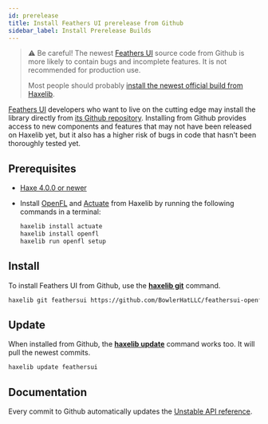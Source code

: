 ```yaml
---
id: prerelease
title: Install Feathers UI prerelease from Github
sidebar_label: Install Prerelease Builds
---
```


> ⚠ Be careful! The newest [Feathers UI](/) source code from Github is more likely to contain bugs and incomplete features. It is not recommended for production use.
>
> Most people should probably [install the newest official build from Haxelib](./installation.md).

[Feathers UI](/) developers who want to live on the cutting edge may install the library directly from [its Github repository](https://github.com/BowlerHatLLC/feathersui-openfl). Installing from Github provides access to new components and features that may not have been released on Haxelib yet, but it also has a higher risk of bugs in code that hasn't been thoroughly tested yet.

## Prerequisites

- [Haxe 4.0.0 or newer](https://haxe.org/download/)
- Install [OpenFL](https://lib.haxe.org/p/openfl/) and [Actuate](https://lib.haxe.org/p/actuate/) from Haxelib by running the following commands in a terminal:

  ```sh
  haxelib install actuate
  haxelib install openfl
  haxelib run openfl setup
  ```

## Install

To install Feathers UI from Github, use the [**haxelib git**](https://lib.haxe.org/documentation/using-haxelib/#git) command.

```sh
haxelib git feathersui https://github.com/BowlerHatLLC/feathersui-openfl.git
```

## Update

When installed from Github, the [**haxelib update**](https://lib.haxe.org/documentation/using-haxelib/#update) command works too. It will pull the newest commits.

```sh
haxelib update feathersui
```

## Documentation

Every commit to Github automatically updates the [Unstable API reference](https://api.feathersui.com/unstable/).

